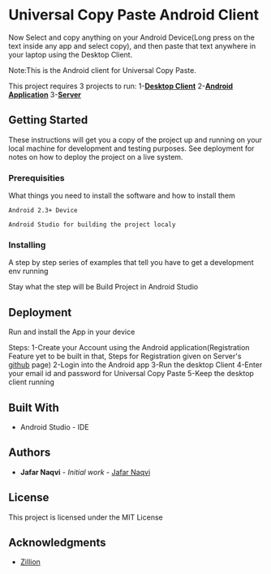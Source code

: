# Universal Copy Paste Android Client

Now Select and copy anything on your Android Device(Long press on the text inside any app and select copy), and then paste
that text anywhere in your laptop using the Desktop Client.

Note:This is the Android client for Universal Copy Paste.

This project requires 3 projects to run:
1-**[Desktop Client](https://github.com/naqvijafar91/universalcopydesktopclient)**
2-**[Android Application](https://github.com/naqvijafar91/universalcopyandroidclient)**
3-**[Server](https://github.com/naqvijafar91/unviersalcopyserver)**

## Getting Started

These instructions will get you a copy of the project up and running on your local machine for development and testing purposes. See deployment for notes on how to deploy the project on a live system.

### Prerequisities

What things you need to install the software and how to install them

```
Android 2.3+ Device

Android Studio for building the project localy

```

### Installing

A step by step series of examples that tell you have to get a development env running

Stay what the step will be
Build Project in Android Studio


## Deployment

Run and install the App in your device


Steps:
1-Create your Account using the Android application(Registration Feature yet to be built in that, Steps for Registration given on 
Server's [github](https://github.com/naqvijafar91/unviersalcopyserver) page)
2-Login into the Android app
3-Run the desktop Client
4-Enter your email id and password for Universal Copy Paste
5-Keep the desktop client running
 


## Built With

* Android Studio - IDE


## Authors

* **Jafar Naqvi** - *Initial work* - [Jafar Naqvi](https://github.com/naqvijafar91)


## License

This project is licensed under the MIT License

## Acknowledgments

* [Zillion](http://zillion.io)
